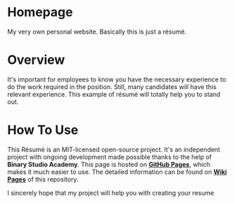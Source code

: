# Homepage
My very own personal website. Basically this is just a résumé.

# Overview
It's important for employees to know you have the necessary experience to do the work required in the position. Still, many candidates will have this relevant experience. This example of résumé will totally help you to stand out.

# How To Use
This Résumé is an MIT-licensed open-source project. It's an independent project with ongoing development made possible thanks to the help of **Binary Studio Academy**. This page is hosted on [**GitHub Pages**](https://pages.github.com/), which makes it much easier to use. The detailed information can be found on [**Wiki Pages**](https://github.com/hruchka/homepage/wiki) of this repository.

I sincerely hope that my project will help you with creating your resume
